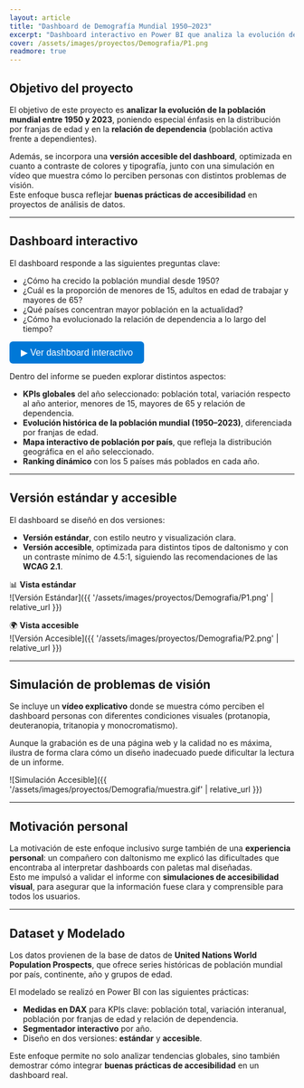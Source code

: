 ```yaml
---
layout: article
title: "Dashboard de Demografía Mundial 1950–2023"
excerpt: "Dashboard interactivo en Power BI que analiza la evolución de la población mundial, su estructura por edades y la relación de dependencia. Incluye versión accesible con alto contraste, simulación en vídeo de distintos tipos de visión y motivación personal hacia la accesibilidad."
cover: /assets/images/proyectos/Demografia/P1.png
readmore: true
---
```


## Objetivo del proyecto

El objetivo de este proyecto es **analizar la evolución de la población mundial entre 1950 y 2023**, poniendo especial énfasis en la distribución por franjas de edad y en la **relación de dependencia** (población activa frente a dependientes).  

Además, se incorpora una **versión accesible del dashboard**, optimizada en cuanto a contraste de colores y tipografía, junto con una simulación en vídeo que muestra cómo lo perciben personas con distintos problemas de visión.  
Este enfoque busca reflejar **buenas prácticas de accesibilidad** en proyectos de análisis de datos.  

---

## Dashboard interactivo

El dashboard responde a las siguientes preguntas clave:  
- ¿Cómo ha crecido la población mundial desde 1950?  
- ¿Cuál es la proporción de menores de 15, adultos en edad de trabajar y mayores de 65?  
- ¿Qué países concentran mayor población en la actualidad?  
- ¿Cómo ha evolucionado la relación de dependencia a lo largo del tiempo?  

<button onclick="document.getElementById('pbiframe').style.display='block'; this.style.display='none';" style="padding:10px 20px; background:#0078D7; color:white; border:none; border-radius:6px; cursor:pointer; font-size:16px;">
  ▶ Ver dashboard interactivo
</button>

<div id="pbiframe" style="display:none; margin-top:20px; position:relative; padding-bottom:65%; height:0; overflow:hidden;">
  <iframe 
    title="Población mundial - Accesible" 
    src="https://app.powerbi.com/view?r=eyJrIjoiNTA3NGZhOWMtYTliZC00ZjA1LTgxN2EtODY5ZDAwYjMzOWM2IiwidCI6IjY4NTE5ZTQ4LTgzZjMtNDM1Zi1hMzhhLTFhN2FhNzdiYTk4NyIsImMiOjh9" 
    frameborder="0" allowFullScreen="true"
    style="position:absolute; top:0; left:0; width:100%; height:100%;">
  </iframe>
</div>


Dentro del informe se pueden explorar distintos aspectos:  
- **KPIs globales** del año seleccionado: población total, variación respecto al año anterior, menores de 15, mayores de 65 y relación de dependencia.  
- **Evolución histórica de la población mundial (1950–2023)**, diferenciada por franjas de edad.  
- **Mapa interactivo de población por país**, que refleja la distribución geográfica en el año seleccionado.  
- **Ranking dinámico** con los 5 países más poblados en cada año.  

---

## Versión estándar y accesible

El dashboard se diseñó en dos versiones:  
- **Versión estándar**, con estilo neutro y visualización clara.  
- **Versión accesible**, optimizada para distintos tipos de daltonismo y con un contraste mínimo de 4.5:1, siguiendo las recomendaciones de las **WCAG 2.1**.  

📊 **Vista estándar**  
![Versión Estándar]({{ '/assets/images/proyectos/Demografia/P1.png' | relative_url }})

🌍 **Vista accesible**  
![Versión Accesible]({{ '/assets/images/proyectos/Demografia/P2.png' | relative_url }})

---

## Simulación de problemas de visión

Se incluye un **vídeo explicativo** donde se muestra cómo perciben el dashboard personas con diferentes condiciones visuales (protanopia, deuteranopia, tritanopia y monocromatismo).  

Aunque la grabación es de una página web y la calidad no es máxima, ilustra de forma clara cómo un diseño inadecuado puede dificultar la lectura de un informe.  

![Simulación Accesible]({{ '/assets/images/proyectos/Demografia/muestra.gif' | relative_url }})

---

## Motivación personal

La motivación de este enfoque inclusivo surge también de una **experiencia personal**: un compañero con daltonismo me explicó las dificultades que encontraba al interpretar dashboards con paletas mal diseñadas.  
Esto me impulsó a validar el informe con **simulaciones de accesibilidad visual**, para asegurar que la información fuese clara y comprensible para todos los usuarios.  

---

## Dataset y Modelado

Los datos provienen de la base de datos de **United Nations World Population Prospects**, que ofrece series históricas de población mundial por país, continente, año y grupos de edad.  

El modelado se realizó en Power BI con las siguientes prácticas:  
- **Medidas en DAX** para KPIs clave: población total, variación interanual, población por franjas de edad y relación de dependencia.  
- **Segmentador interactivo** por año.  
- Diseño en dos versiones: **estándar** y **accesible**.  

Este enfoque permite no solo analizar tendencias globales, sino también demostrar cómo integrar **buenas prácticas de accesibilidad** en un dashboard real.  
